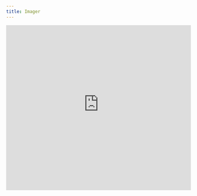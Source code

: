 ```yaml
---
title: Imager
---
```


<iframe src="https://livejohnshopkins.sharepoint.com/sites/PPMD/_layouts/15/Doc.aspx?sourcedoc={02ccebba-e6c9-46cf-ac7f-fb6c48ababdc}&amp;action=embedview&amp;wdAr=1.7777777777777777" width="100%" height="450px" frameborder="0">This is an embedded <a target="_blank" href="https://office.com">Microsoft Office</a> presentation, powered by <a target="_blank" href="https://office.com/webapps">Office</a>.</iframe>